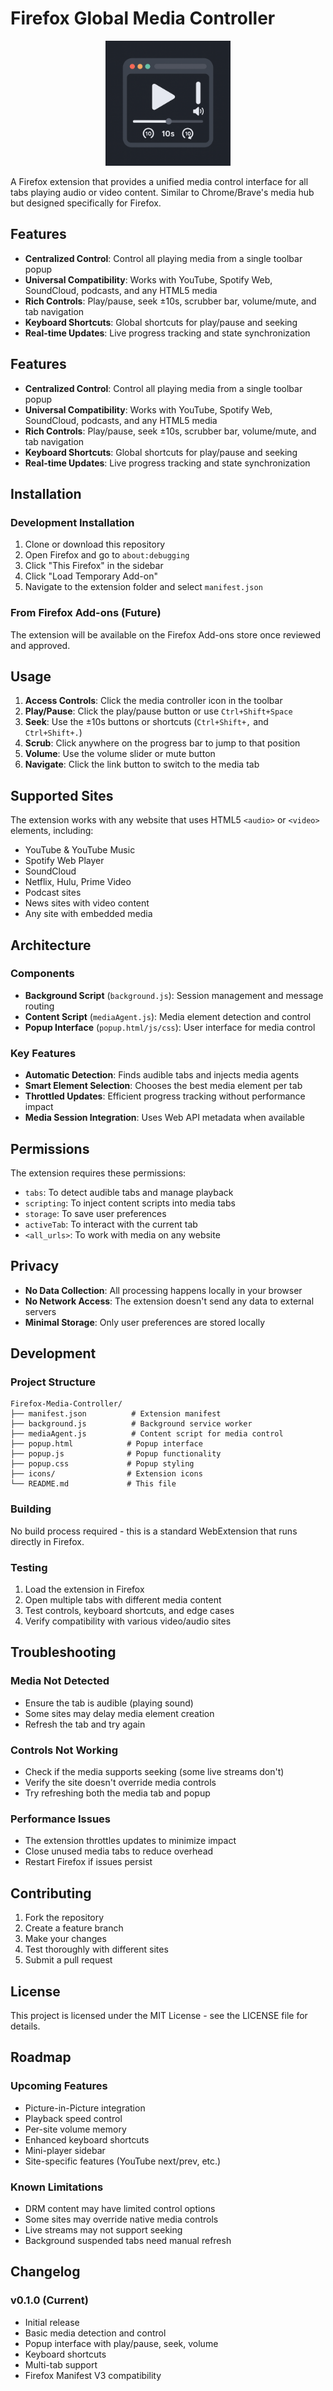 # Firefox Global Media Controller

<p align="center">
  <img src="icons/icon.png" width="200" height="200" alt="Firefox Media Controller">
</p>

A Firefox extension that provides a unified media control interface for all tabs playing audio or video content. Similar to Chrome/Brave's media hub but designed specifically for Firefox.
## Features

- **Centralized Control**: Control all playing media from a single toolbar popup  
- **Universal Compatibility**: Works with YouTube, Spotify Web, SoundCloud, podcasts, and any HTML5 media  
- **Rich Controls**: Play/pause, seek ±10s, scrubber bar, volume/mute, and tab navigation  
- **Keyboard Shortcuts**: Global shortcuts for play/pause and seeking  
- **Real-time Updates**: Live progress tracking and state synchronization  







## Features

- **Centralized Control**: Control all playing media from a single toolbar popup
- **Universal Compatibility**: Works with YouTube, Spotify Web, SoundCloud, podcasts, and any HTML5 media
- **Rich Controls**: Play/pause, seek ±10s, scrubber bar, volume/mute, and tab navigation
- **Keyboard Shortcuts**: Global shortcuts for play/pause and seeking
- **Real-time Updates**: Live progress tracking and state synchronization

## Installation

### Development Installation

1. Clone or download this repository
2. Open Firefox and go to `about:debugging`
3. Click "This Firefox" in the sidebar
4. Click "Load Temporary Add-on"
5. Navigate to the extension folder and select `manifest.json`

### From Firefox Add-ons (Future)

The extension will be available on the Firefox Add-ons store once reviewed and approved.

## Usage

1. **Access Controls**: Click the media controller icon in the toolbar
2. **Play/Pause**: Click the play/pause button or use `Ctrl+Shift+Space`
3. **Seek**: Use the ±10s buttons or shortcuts (`Ctrl+Shift+,` and `Ctrl+Shift+.`)
4. **Scrub**: Click anywhere on the progress bar to jump to that position
5. **Volume**: Use the volume slider or mute button
6. **Navigate**: Click the link button to switch to the media tab

## Supported Sites

The extension works with any website that uses HTML5 `<audio>` or `<video>` elements, including:

- YouTube & YouTube Music
- Spotify Web Player
- SoundCloud
- Netflix, Hulu, Prime Video
- Podcast sites
- News sites with video content
- Any site with embedded media

## Architecture

### Components

- **Background Script** (`background.js`): Session management and message routing
- **Content Script** (`mediaAgent.js`): Media element detection and control
- **Popup Interface** (`popup.html/js/css`): User interface for media control

### Key Features

- **Automatic Detection**: Finds audible tabs and injects media agents
- **Smart Element Selection**: Chooses the best media element per tab
- **Throttled Updates**: Efficient progress tracking without performance impact
- **Media Session Integration**: Uses Web API metadata when available

## Permissions

The extension requires these permissions:

- `tabs`: To detect audible tabs and manage playback
- `scripting`: To inject content scripts into media tabs
- `storage`: To save user preferences
- `activeTab`: To interact with the current tab
- `<all_urls>`: To work with media on any website

## Privacy

- **No Data Collection**: All processing happens locally in your browser
- **No Network Access**: The extension doesn't send any data to external servers
- **Minimal Storage**: Only user preferences are stored locally

## Development

### Project Structure

```
Firefox-Media-Controller/
├── manifest.json          # Extension manifest
├── background.js          # Background service worker
├── mediaAgent.js          # Content script for media control
├── popup.html            # Popup interface
├── popup.js              # Popup functionality
├── popup.css             # Popup styling
├── icons/                # Extension icons
└── README.md             # This file
```

### Building

No build process required - this is a standard WebExtension that runs directly in Firefox.

### Testing

1. Load the extension in Firefox
2. Open multiple tabs with different media content
3. Test controls, keyboard shortcuts, and edge cases
4. Verify compatibility with various video/audio sites

## Troubleshooting

### Media Not Detected

- Ensure the tab is audible (playing sound)
- Some sites may delay media element creation
- Refresh the tab and try again

### Controls Not Working

- Check if the media supports seeking (some live streams don't)
- Verify the site doesn't override media controls
- Try refreshing both the media tab and popup

### Performance Issues

- The extension throttles updates to minimize impact
- Close unused media tabs to reduce overhead
- Restart Firefox if issues persist

## Contributing

1. Fork the repository
2. Create a feature branch
3. Make your changes
4. Test thoroughly with different sites
5. Submit a pull request

## License

This project is licensed under the MIT License - see the LICENSE file for details.

## Roadmap

### Upcoming Features

- Picture-in-Picture integration
- Playback speed control
- Per-site volume memory
- Enhanced keyboard shortcuts
- Mini-player sidebar
- Site-specific features (YouTube next/prev, etc.)

### Known Limitations

- DRM content may have limited control options
- Some sites may override native media controls
- Live streams may not support seeking
- Background suspended tabs need manual refresh

## Changelog

### v0.1.0 (Current)

- Initial release
- Basic media detection and control
- Popup interface with play/pause, seek, volume
- Keyboard shortcuts
- Multi-tab support
- Firefox Manifest V3 compatibility